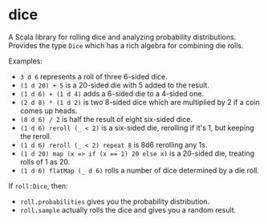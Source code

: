 # dice
A Scala library for rolling dice and analyzing probability distributions. Provides the type `Dice` which has a rich algebra for combining die rolls.

Examples:

* `3 d 6` represents a roll of three 6-sided dice.
* `(1 d 20) + 5` is a 20-sided die with 5 added to the result.
* `(1 d 6) + (1 d 4)` adds a 6-sided die to a 4-sided one.
* `(2 d 8) * (1 d 2)` is two 8-sided dice which are multiplied by 2 if a coin comes up heads.
* `(8 d 6) / 2` is half the result of eight six-sided dice.
* `(1 d 6) reroll (_ < 2)` is a six-sided die, rerolling if it's 1, but keeping the reroll.
* `(1 d 6) reroll (_ < 2) repeat 8` is 8d6 rerolling any 1s.
* `(1 d 20) map (x => if (x == 1) 20 else x)` is a 20-sided die, treating rolls of 1 as 20.
* `(1 d 6) flatMap (_ d 6)` rolls a number of dice determined by a die roll.

If `roll:Dice`, then:
  * `roll.probabilities` gives you the probability distribution.
  * `roll.sample` actually rolls the dice and gives you a random result.
  
